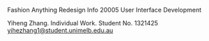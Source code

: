 Fashion Anything Redesign
Info 20005 User Interface Development

Yiheng Zhang. Individual Work.
Student No. 1321425
yihezhang1@student.unimelb.edu.au